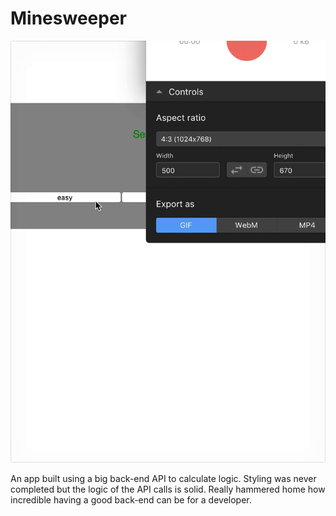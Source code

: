 # Minesweeper

![](./minesweeper-example.gif)

An app built using a big back-end API to calculate logic. Styling was never completed but the logic of the API calls is solid. Really hammered home how incredible having a good back-end can be for a developer. 
